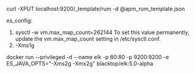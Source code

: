 curl -XPUT localhost:9200/_template/rum -d @apm_rum_template.json 

es_config:
1. sysctl -w vm.max_map_count=262144
    To set this value permanently, update the vm.max_map_count setting in /etc/sysctl.conf.
2. -Xms1g

docker run --privileged -d --name elk -p 80:80 -p 9200:9200 -e ES_JAVA_OPTS="-Xms2g -Xmx2g" blacktop/elk:5.0-alpha

